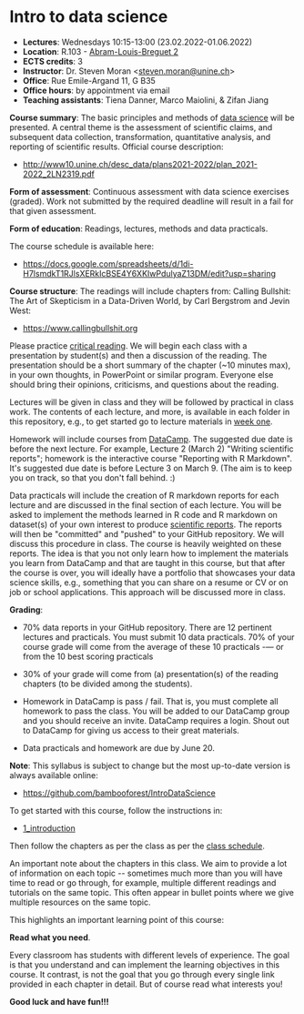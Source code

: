 # Intro to data science

* **Lectures**: Wednesdays 10:15-13:00 (23.02.2022-01.06.2022)
* **Location**: R.103 - [Abram-Louis-Breguet 2](https://goo.gl/maps/3PbazGZAv3QTJ95r6)
* **ECTS credits**: 3
* **Instructor**: Dr. Steven Moran \<steven.moran@unine.ch\>
* **Office**: Rue Emile-Argand 11, G B35
* **Office hours**: by appointment via email
* **Teaching assistants**: Tiena Danner, Marco Maiolini, & Zifan Jiang

**Course summary**: The basic principles and methods of [data science](https://en.wikipedia.org/wiki/Data_science) will be presented. A central theme is the assessment of scientific claims, and subsequent data collection, transformation, quantitative analysis, and reporting of scientific results. Official course description:

* http://www10.unine.ch/desc_data/plans2021-2022/plan_2021-2022_2LN2319.pdf

**Form of assessment**: Continuous assessment with data science exercises (graded). Work not submitted by the required deadline will result in a fail for that given assessment.

**Form of education**: Readings, lectures, methods and data practicals.

The course schedule is available here:

* https://docs.google.com/spreadsheets/d/1di-H7lsmdkT1RJlsXERkIcBSE4Y6XKIwPdulyaZ13DM/edit?usp=sharing

**Course structure**: The readings will include chapters from: Calling Bullshit: The Art of Skepticism in a Data-Driven World, by Carl Bergstrom and Jevin West: 

* https://www.callingbullshit.org

Please practice [critical reading](https://faculty.washington.edu/ebender/critical_reading.pdf). We will begin each class with a presentation by student(s) and then a discussion of the reading. The presentation should be a short summary of the chapter (~10 minutes max), in your own thoughts, in PowerPoint or similar program. Everyone else should bring their opinions, criticisms, and questions about the reading.

Lectures will be given in class and they will be followed by practical in class work. The contents of each lecture, and more, is available in each folder in this repository, e.g., to get started go to lecture materials in [week one](1_introduction).

Homework will include courses from [DataCamp](https://www.datacamp.com). The suggested due date is before the next lecture. For example, Lecture 2 (March 2) "Writing scientific reports"; homework is the interactive course "Reporting with R Markdown". It's suggested due date is before Lecture 3 on March 9. (The aim is to keep you on track, so that you don't fall behind. :)

Data practicals will include the creation of R markdown reports for each lecture and are discussed in the final section of each lecture. You will be asked to implement the methods learned in R code and R markdown on dataset(s) of your own interest to produce [scientific reports](2_scientific_reports). The reports will then be "committed" and "pushed" to your GitHub repository. We will discuss this procedure in class. The course is heavily weighted on these reports. The idea is that you not only learn how to implement the materials you learn from DataCamp and that are taught in this course, but that after the course is over, you will ideally have a portfolio that showcases your data science skills, e.g., something that you can share on a resume or CV or on job or school applications. This approach will be discussed more in class.


**Grading**: 

* 70% data reports in your GitHub repository. There are 12 pertinent lectures and practicals. You must submit 10 data practicals. 70% of your course grade will come from the average of these 10 practicals -— or from the 10 best scoring practicals 

* 30% of your grade will come from (a) presentation(s) of the reading chapters (to be divided among the students). 

* Homework in DataCamp is pass / fail. That is, you must complete all homework to pass the class. You will be added to our DataCamp group and you should receive an invite. DataCamp requires a login. Shout out to DataCamp for giving us access to their great materials.

* Data practicals and homework are due by June 20.

**Note**: This syllabus is subject to change but the most up-to-date version is always available online:

* https://github.com/bambooforest/IntroDataScience

To get started with this course, follow the instructions in:

* [1_introduction](https://github.com/bambooforest/IntroDataScience/tree/main/1_introduction)

Then follow the chapters as per the class as per the [class schedule](https://docs.google.com/spreadsheets/d/1di-H7lsmdkT1RJlsXERkIcBSE4Y6XKIwPdulyaZ13DM/edit?usp=sharing).

An important note about the chapters in this class. We aim to provide a lot of information on each topic -- sometimes much more than you will have time to read or go through, for example, multiple different readings and tutorials on the same topic. This often appear in bullet points where we give multiple resources on the same topic.

This highlights an important learning point of this course:

**Read what you need**.

Every classroom has students with different levels of experience. The goal is that you understand and can implement the learning objectives in this course. It contrast, is not the goal that you go through every single link provided in each chapter in detail. But of course read what interests you!

**Good luck and have fun!!!**
